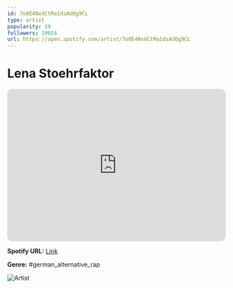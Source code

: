```yaml
---
id: 7o0E4NxdCtMa1dsAUOg9CL
type: artist
popularity: 19
followers: 10024
url: https://open.spotify.com/artist/7o0E4NxdCtMa1dsAUOg9CL
---
```

# Lena Stoehrfaktor

<iframe style="border-radius:12px" src="https://open.spotify.com/embed/artist/7o0E4NxdCtMa1dsAUOg9CL" width="100%" height="352" frameBorder="0" allowfullscreen="" allow="autoplay; clipboard-write; encrypted-media; fullscreen; picture-in-picture" loading="lazy"></iframe>

**Spotify URL:** [Link](https://open.spotify.com/artist/7o0E4NxdCtMa1dsAUOg9CL)

**Genre:**  #german_alternative_rap

![Artist](https://i.scdn.co/image/ab6761610000e5eb9bb42d8e027d5fb13d8e420c)
